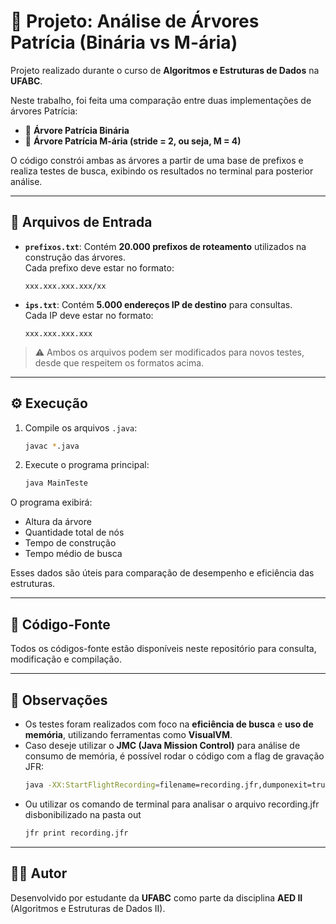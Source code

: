 # 📘 Projeto: Análise de Árvores Patrícia (Binária vs M-ária)

Projeto realizado durante o curso de **Algoritmos e Estruturas de Dados** na **UFABC**.

Neste trabalho, foi feita uma comparação entre duas implementações de árvores Patrícia:

- 🌳 **Árvore Patrícia Binária**
- 🌲 **Árvore Patrícia M-ária (stride = 2, ou seja, M = 4)**

O código constrói ambas as árvores a partir de uma base de prefixos e realiza testes de busca, exibindo os resultados no terminal para posterior análise.

---

## 📂 Arquivos de Entrada

- **`prefixos.txt`**: Contém **20.000 prefixos de roteamento** utilizados na construção das árvores.  
  Cada prefixo deve estar no formato:
  ```
  xxx.xxx.xxx.xxx/xx
  ```

- **`ips.txt`**: Contém **5.000 endereços IP de destino** para consultas.  
  Cada IP deve estar no formato:
  ```
  xxx.xxx.xxx.xxx
  ```

> ⚠️ Ambos os arquivos podem ser modificados para novos testes, desde que respeitem os formatos acima.

---

## ⚙️ Execução

1. Compile os arquivos `.java`:
   ```bash
   javac *.java
   ```

2. Execute o programa principal:
   ```bash
   java MainTeste
   ```

O programa exibirá:

- Altura da árvore
- Quantidade total de nós
- Tempo de construção
- Tempo médio de busca

Esses dados são úteis para comparação de desempenho e eficiência das estruturas.

---

## 📁 Código-Fonte

Todos os códigos-fonte estão disponíveis neste repositório para consulta, modificação e compilação.

---

## 🧪 Observações

- Os testes foram realizados com foco na **eficiência de busca** e **uso de memória**, utilizando ferramentas como **VisualVM**.
- Caso deseje utilizar o **JMC (Java Mission Control)** para análise de consumo de memória, é possível rodar o código com a flag de gravação JFR:
   ```bash
   java -XX:StartFlightRecording=filename=recording.jfr,dumponexit=true -cp out MainTeste
   ```
- Ou utilizar os comando de terminal para analisar o arquivo recording.jfr disbonibilizado na pasta out
  ```bash
  jfr print recording.jfr
  ```
---

## 🧑‍🎓 Autor

Desenvolvido por estudante da **UFABC** como parte da disciplina **AED II** (Algoritmos e Estruturas de Dados II).

